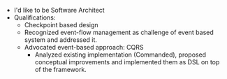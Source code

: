 - I'd like to be Software Architect
- Qualifications:
	- Checkpoint based design 
	- Recognized event-flow management as challenge of event based system and addressed it. 
	- Advocated event-based approach: CQRS
		- Analyzed existing implementation (Commanded), proposed conceptual improvements and implemented them as DSL on top of the framework.